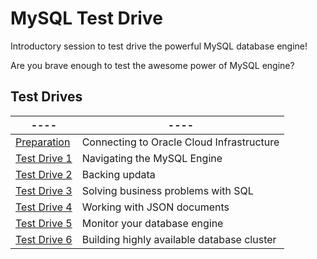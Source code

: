 # MySQL Test Drive
Introductory session to test drive the powerful MySQL database engine!

Are you brave enough to test the awesome power of MySQL engine?
## Test Drives
|----|----|
|----|----|
| [Preparation](Prep) | Connecting to Oracle Cloud Infrastructure
| [Test Drive 1](Lab1) | Navigating the MySQL Engine 
| [Test Drive 2](Lab2) | Backing updata
| [Test Drive 3](Lab3) | Solving business problems with SQL
| [Test Drive 4](Lab4) | Working with JSON documents
| [Test Drive 5](Lab5) | Monitor your database engine
| [Test Drive 6](Lab6) | Building highly available database cluster


